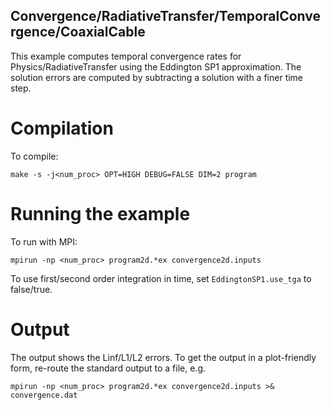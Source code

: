 ## Convergence/RadiativeTransfer/TemporalConvergence/CoaxialCable

This example computes temporal convergence rates for Physics/RadiativeTransfer using the Eddington SP1 approximation. 
The solution errors are computed by subtracting a solution with a finer time step. 

# Compilation

To compile:

```make -s -j<num_proc> OPT=HIGH DEBUG=FALSE DIM=2 program```

# Running the example

To run with MPI:

```mpirun -np <num_proc> program2d.*ex convergence2d.inputs```

To use first/second order integration in time, set ```EddingtonSP1.use_tga``` to false/true. 

# Output

The output shows the Linf/L1/L2 errors. 
To get the output in a plot-friendly form, re-route the standard output to a file, e.g.

```mpirun -np <num_proc> program2d.*ex convergence2d.inputs >& convergence.dat```